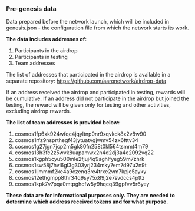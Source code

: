 ### Pre-genesis data

Data prepared before the network launch, which will be included in 
genesis.json - the configuration file from which the network starts
its work.

**The data includes addresses of:**
1. Participants in the airdrop
2. Participants in testing
3. Team addresses

The list of addresses that participated in the airdrop is available in a separate repository: https://github.com/aaronetwork/airdrop-data

If an address received the airdrop and participated in testing, rewards will be cumulative. If an address did not participate in the airdrop but joined the testing, the reward will be given only for testing and other activities, excluding airdrop rewards.

**The list of team addresses is provided below:**
1. cosmos1fp6xk924wfqc4jqyltnp0nr9xqvkck8x2v8w90 
2. cosmos1rfz9nsprthegf43jytuatvgjwmv54zx6fttv34
3. cosmos1g27jgn7jcp2m5gk80fn258t0kl564tsmmt4m79
4. cosmos13h3fc2z5wvk8uapamwx2n4d2dj3a4e2092vq22 
5. cosmos1kgph5cyu500mle2fjuj4q9aghlfyeg59m7zhrk 
6. cosmos1sw58j7hvl6gl3g303yrj234mky7em7d97u2n9t 
7. cosmos1ljmmmf2ke4a9czenq3re4trxe2vm7kpje5ayky 
8. cosmos12ethgmpp8thr34q9sy75x89j2e7svdccs4pttz 
9. cosmos1kpk7v7pqa0mtpghcfw5y9hqcq39gpfvv5r6yey

**These data are for informational purposes only. They are needed to determine which address received tokens and for what purpose.**